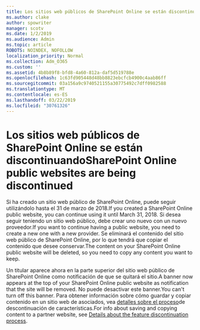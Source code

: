 ```yaml
---
title: Los sitios web públicos de SharePoint Online se están discontinuando
ms.author: clake
author: spowriter
manager: scotv
ms.date: 1/2/2019
ms.audience: Admin
ms.topic: article
ROBOTS: NOINDEX, NOFOLLOW
localization_priority: Normal
ms.collection: Adm_O365
ms.custom: ''
ms.assetid: 4b8b89f8-bfd8-4a60-812a-daf5d519788e
ms.openlocfilehash: 1c63fd905448d48bb8823ebcfcb4900c4aab86ff
ms.sourcegitcommit: 03a156a9c9740521155a30775492c7dff0982588
ms.translationtype: MT
ms.contentlocale: es-ES
ms.lasthandoff: 03/22/2019
ms.locfileid: "30761326"
---
```

# <a name="sharepoint-online-public-websites-are-being-discontinued"></a><span data-ttu-id="ac740-102">Los sitios web públicos de SharePoint Online se están discontinuando</span><span class="sxs-lookup"><span data-stu-id="ac740-102">SharePoint Online public websites are being discontinued</span></span>

<span data-ttu-id="ac740-103">Si ha creado un sitio web público de SharePoint Online, puede seguir utilizándolo hasta el 31 de marzo de 2018.</span><span class="sxs-lookup"><span data-stu-id="ac740-103">If you created a SharePoint Online public website, you can continue using it until March 31, 2018.</span></span> <span data-ttu-id="ac740-104">Si desea seguir teniendo un sitio web público, debe crear uno nuevo con un nuevo proveedor.</span><span class="sxs-lookup"><span data-stu-id="ac740-104">If you want to continue having a public website, you need to create a new one with a new provider.</span></span> <span data-ttu-id="ac740-105">Se eliminará el contenido del sitio web público de SharePoint Online, por lo que tendrá que copiar el contenido que desee conservar.</span><span class="sxs-lookup"><span data-stu-id="ac740-105">The content on your SharePoint Online public website will be deleted, so you need to copy any content you want to keep.</span></span>
  
<span data-ttu-id="ac740-106">Un titular aparece ahora en la parte superior del sitio web público de SharePoint Online como notificación de que se quitará el sitio.</span><span class="sxs-lookup"><span data-stu-id="ac740-106">A banner now appears at the top of your SharePoint Online public website as notification that the site will be removed.</span></span> <span data-ttu-id="ac740-107">No puede desactivar este banner.</span><span class="sxs-lookup"><span data-stu-id="ac740-107">You can't turn off this banner.</span></span> <span data-ttu-id="ac740-108">Para obtener información sobre cómo guardar y copiar contenido en un sitio web de asociados, vea [detalles sobre el proceso](https://go.microsoft.com/fwlink/?linkid=866980)de descontinuación de características.</span><span class="sxs-lookup"><span data-stu-id="ac740-108">For info about saving and copying content to a partner website, see [Details about the feature discontinuation process](https://go.microsoft.com/fwlink/?linkid=866980).</span></span> 
  

